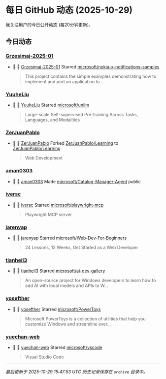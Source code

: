 # 每日 GitHub 动态 (2025-10-29)

我关注用户的今日公开动态 (每20分钟更新)。

## 今日动态

### [Grzesimaj-2025-01](https://github.com/Grzesimaj-2025-01)
- 🌟 👤 [Grzesimaj-2025-01](https://github.com/Grzesimaj-2025-01) Starred [microsoft/nokia-x-notifications-samples](https://github.com/microsoft/nokia-x-notifications-samples)
  > This project contains the simple examples demonstrating how to implement and port an application to ...

### [YuuheLiu](https://github.com/YuuheLiu)
- 🌟 👤 [YuuheLiu](https://github.com/YuuheLiu) Starred [microsoft/unilm](https://github.com/microsoft/unilm)
  > Large-scale Self-supervised Pre-training Across Tasks, Languages, and Modalities

### [ZerJuanPablo](https://github.com/ZerJuanPablo)
- 🍴 👤 [ZerJuanPablo](https://github.com/ZerJuanPablo) Forked [ZerJuanPablo/Learning](https://github.com/ZerJuanPablo/Learning) to [ZerJuanPablo/Learning](https://github.com/ZerJuanPablo/Learning)
  > Web Development 

### [aman0303](https://github.com/aman0303)
- 🚀 👤 [aman0303](https://github.com/aman0303) Made [microsoft/Catalog-Manager-Agent](https://github.com/microsoft/Catalog-Manager-Agent) public

### [iversc](https://github.com/iversc)
- 🌟 👤 [iversc](https://github.com/iversc) Starred [microsoft/playwright-mcp](https://github.com/microsoft/playwright-mcp)
  > Playwright MCP server

### [jarenyap](https://github.com/jarenyap)
- 🌟 👤 [jarenyap](https://github.com/jarenyap) Starred [microsoft/Web-Dev-For-Beginners](https://github.com/microsoft/Web-Dev-For-Beginners)
  > 24 Lessons, 12 Weeks, Get Started as a Web Developer

### [tianheil3](https://github.com/tianheil3)
- 🌟 👤 [tianheil3](https://github.com/tianheil3) Starred [microsoft/ai-dev-gallery](https://github.com/microsoft/ai-dev-gallery)
  > An open-source project for Windows developers to learn how to add AI with local models and APIs to W...

### [yosefther](https://github.com/yosefther)
- 🌟 👤 [yosefther](https://github.com/yosefther) Starred [microsoft/PowerToys](https://github.com/microsoft/PowerToys)
  > Microsoft PowerToys is a collection of utilities that help you customize Windows and streamline ever...

### [yuechan-web](https://github.com/yuechan-web)
- 🌟 👤 [yuechan-web](https://github.com/yuechan-web) Starred [microsoft/vscode](https://github.com/microsoft/vscode)
  > Visual Studio Code


---
*最后更新于 2025-10-29 15:47:53 UTC*
*历史记录保存在 `archive` 目录中。*
